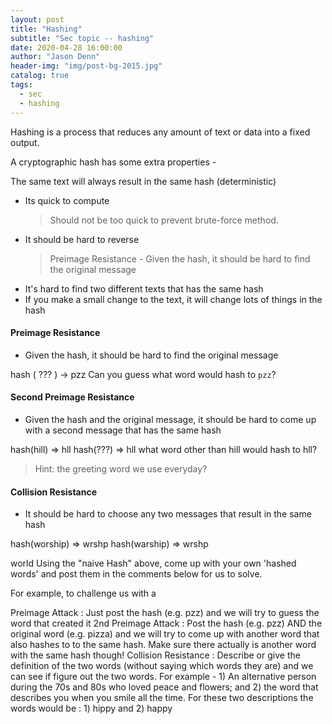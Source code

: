 ```yaml
---
layout: post
title: "Hashing"
subtitle: "Sec topic -- hashing"
date: 2020-04-28 16:00:00
author: "Jason Denn"
header-img: "img/post-bg-2015.jpg"
catalog: true
tags:
  - sec
  - hashing
---
```


Hashing is a process that reduces any amount of text or data into a fixed output.

A cryptographic hash has some extra properties -

The same text will always result in the same hash (deterministic)

- Its quick to compute
  > Should not be too quick to prevent brute-force method.
- It should be hard to reverse
  > Preimage Resistance - Given the hash, it should be hard to find the original message
- It's hard to find two different texts that has the same hash
- If you make a small change to the text, it will change lots of things in the hash

#### Preimage Resistance

- Given the hash, it should be hard to find the original message

hash ( ??? ) -> pzz
Can you guess what word would hash to `pzz`?

#### Second Preimage Resistance

- Given the hash and the original message, it should be hard to come up with a second message that has the same hash

hash(hill) => hll
hash(???) => hll
what word other than hill would hash to hll?

> Hint: the greeting word we use everyday?

#### Collision Resistance

- It should be hard to choose any two messages that result in the same hash

hash(worship) => wrshp
hash(warship) => wrshp

world
Using the "naive Hash" above, come up with your own 'hashed words' and post them in the comments below for us to solve.

For example, to challenge us with a

Preimage Attack : Just post the hash (e.g. pzz) and we will try to guess the word that created it
2nd Preimage Attack : Post the hash (e.g. pzz) AND the original word (e.g. pizza) and we will try to come up with another word that also hashes to to the same hash. Make sure there actually is another word with the same hash though!
Collision Resistance : Describe or give the definition of the two words (without saying which words they are) and we can see if figure out the two words. For example - 1) An alternative person during the 70s and 80s who loved peace and flowers; and 2) the word that describes you when you smile all the time. For these two descriptions the words would be : 1) hippy and 2) happy
